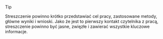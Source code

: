 > [!tip] 
>  Streszczenie powinno krótko przedstawiać cel pracy, zastosowane metody, główne wyniki i wnioski. Jako że jest to pierwszy kontakt czytelnika z pracą, streszczenie powinno być jasne, zwięzłe i zawierać wszystkie kluczowe informacje.

